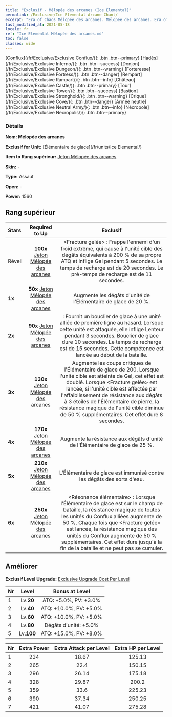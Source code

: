 ```yaml
---
title: "Exclusif - Mélopée des arcanes (Ice Elemental)"
permalink: /Exclusive/Ice Elemental Arcane Chant/
excerpt: "Era of Chaos Mélopée des arcanes. Mélopée des arcanes. Era of Chaos Exclusif Mélopée des arcanes. Élémentaire de glace Exclusif."
last_modified_at: 2021-05-18
locale: fr
ref: "Ice Elemental Mélopée des arcanes.md"
toc: false
classes: wide
---
```

 [Conflux](/fr/Exclusive/Exclusive Conflux/){: .btn .btn--primary} [Hadès](/fr/Exclusive/Exclusive Inferno/){: .btn .btn--success} [Donjon](/fr/Exclusive/Exclusive Dungeon/){: .btn .btn--warning} [Forteresse](/fr/Exclusive/Exclusive Fortress/){: .btn .btn--danger} [Rempart](/fr/Exclusive/Exclusive Rampart/){: .btn .btn--info} [Château](/fr/Exclusive/Exclusive Castle/){: .btn .btn--primary} [Tour](/fr/Exclusive/Exclusive Tower/){: .btn .btn--success} [Bastion](/fr/Exclusive/Exclusive Stronghold/){: .btn .btn--warning} [Crique](/fr/Exclusive/Exclusive Cove/){: .btn .btn--danger} [Armée neutre](/fr/Exclusive/Exclusive Neutral Army/){: .btn .btn--info} [Nécropole](/fr/Exclusive/Exclusive Necropolis/){: .btn .btn--primary} 

### Détails
 **Nom: Mélopée des arcanes** 

 **Exclusif for Unit:** [Élémentaire de glace](/fr/units/Ice Elemental/) 

 **Item to Rang supérieur:** [Jeton Mélopée des arcanes](/ItemsFR/con_915/)

 **Skin:** -

 **Type:** Assaut

 **Open:** -

 **Power:** 1560

## Rang supérieur

  |     Stars    |  Required to Up | Exclusif |
  |:-------------|:---------------:|:---------------:|
  |  Réveil  | **100x** [Jeton Mélopée des arcanes](/ItemsFR/con_915/) | <Fracture gelée> : Frappe l'ennemi d'un froid extrême, qui cause à l'unité cible des dégâts équivalents à 200 % de sa propre ATQ et inflige Gel pendant 5 secondes. Le temps de recharge est de 20 secondes. Le pré-temps de recharge est de 11 secondes. |
  | **1x** <i class="fas fa-star"/> | **50x** [Jeton Mélopée des arcanes](/ItemsFR/con_915/) | Augmente les dégâts d'unité de l'Élémentaire de glace de 20 %. |
  | **2x** <i class="fas fa-star"/> | **90x** [Jeton Mélopée des arcanes](/ItemsFR/con_915/) | <Bouclier de glace> : Fournit un bouclier de glace à une unité alliée de première ligne au hasard. Lorsque cette unité est attaquée, elle inflige Lenteur pendant 3 secondes. Bouclier de glace dure 10 secondes. Le temps de recharge est de 15 secondes. Cette compétence est lancée au début de la bataille. |
  | **3x** <i class="fas fa-star"/> | **130x** [Jeton Mélopée des arcanes](/ItemsFR/con_915/) | Augmente les coups critiques de l'Élémentaire de glace de 200. Lorsque l'unité cible est atteinte de Gel, cet effet est doublé. Lorsque <Fracture gelée> est lancée, si l'unité cible est affectée par l'affaiblissement de résistance aux dégâts à 3 étoiles de l'Élémentaire de pierre, la résistance magique de l'unité cible diminue de 50 % supplémentaires. Cet effet dure 8 secondes. |
  | **4x** <i class="fas fa-star"/> | **170x** [Jeton Mélopée des arcanes](/ItemsFR/con_915/) | Augmente la résistance aux dégâts d'unité de l'Élémentaire de glace de 25 %. |
  | **5x** <i class="fas fa-star"/> | **210x** [Jeton Mélopée des arcanes](/ItemsFR/con_915/) | L'Élémentaire de glace est immunisé contre les dégâts des sorts d'eau. |
  | **6x** <i class="fas fa-star"/> | **250x** [Jeton Mélopée des arcanes](/ItemsFR/con_915/) | <Résonance élémentaire> : Lorsque l'Élémentaire de glace est sur le champ de bataille, la résistance magique de toutes les unités du Conflux alliées augmente de 50 %. Chaque fois que <Fracture gelée> est lancée, la résistance magique des unités du Conflux augmente de 50 % supplémentaires. Cet effet dure jusqu'à la fin de la bataille et ne peut pas se cumuler. |


## Améliorer
 **Exclusif Level Upgrade:** [Exclusive Upgrade Cost Per Level](/Exclusive/ExclusiveUpgradeCostPerLevel/)

  |  Nr  |   Level  | Bonus at Level |
  |:-----|:--------:|:--------------:|
  | 1 | Lv.**20** | ATQ: +5.0%, PV: +3.0% |
  | 2 | Lv.**40** | ATQ: +10.0%, PV: +5.0% |
  | 3 | Lv.**60** | ATQ: +10.0%, PV: +5.0% |
  | 4 | Lv.**80** | Dégâts d'unité: +5.0% |
  | 5 | Lv.**100** | ATQ: +15.0%, PV: +8.0% |


  |  Nr  |  Extra Power | Extra Attack per Level | Extra HP per Level |
  |:-----|:--------:|:--------:|:--------:|
  | 1 | 234 | 18.67 | 125.13 |
  | 2 | 265 | 22.4 | 150.15 |
  | 3 | 296 | 26.14 | 175.18 |
  | 4 | 328 | 29.87 | 200.2 |
  | 5 | 359 | 33.6 | 225.23 |
  | 6 | 390 | 37.34 | 250.25 |
  | 7 | 421 | 41.07 | 275.28 |


